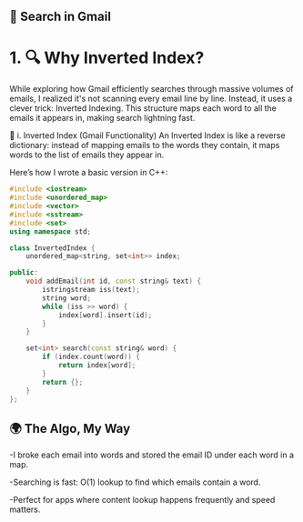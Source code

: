 ## 📍 Search in Gmail
# 1. 🔍 Why Inverted Index?
While exploring how Gmail efficiently searches through massive volumes of emails, I realized it's not scanning every email line by line. Instead, it uses a clever trick: Inverted Indexing. This structure maps each word to all the emails it appears in, making search lightning fast.

📌 i. Inverted Index (Gmail Functionality)
An Inverted Index is like a reverse dictionary: instead of mapping emails to the words they contain, it maps words to the list of emails they appear in.

Here’s how I wrote a basic version in C++:

```cpp
#include <iostream>
#include <unordered_map>
#include <vector>
#include <sstream>
#include <set>
using namespace std;

class InvertedIndex {
    unordered_map<string, set<int>> index;

public:
    void addEmail(int id, const string& text) {
        istringstream iss(text);
        string word;
        while (iss >> word) {
            index[word].insert(id);
        }
    }

    set<int> search(const string& word) {
        if (index.count(word)) {
            return index[word];
        }
        return {};
    }
};
```
## 🌍 The Algo, My Way
-I broke each email into words and stored the email ID under each word in a map.

-Searching is fast: O(1) lookup to find which emails contain a word.

-Perfect for apps where content lookup happens frequently and speed matters.
